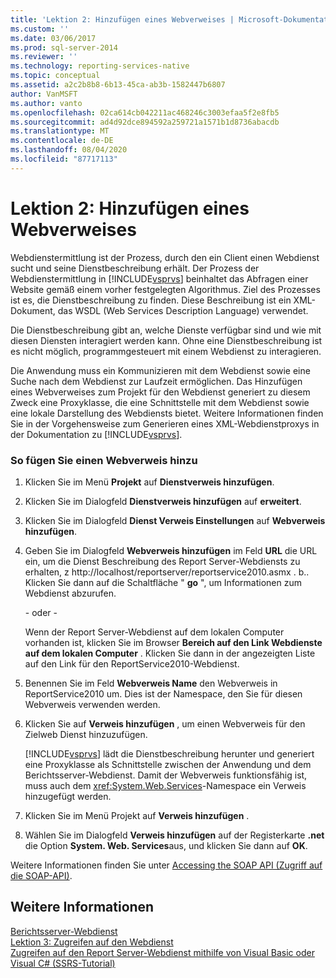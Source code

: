 ```yaml
---
title: 'Lektion 2: Hinzufügen eines Webverweises | Microsoft-Dokumentation'
ms.custom: ''
ms.date: 03/06/2017
ms.prod: sql-server-2014
ms.reviewer: ''
ms.technology: reporting-services-native
ms.topic: conceptual
ms.assetid: a2c2b8b8-6b13-45ca-ab3b-1582447b6807
author: VanMSFT
ms.author: vanto
ms.openlocfilehash: 02ca614cb042211ac468246c3003efaa5f2e8fb5
ms.sourcegitcommit: ad4d92dce894592a259721a1571b1d8736abacdb
ms.translationtype: MT
ms.contentlocale: de-DE
ms.lasthandoff: 08/04/2020
ms.locfileid: "87717113"
---
```

# <a name="lesson-2-adding-a-web-reference"></a>Lektion 2: Hinzufügen eines Webverweises
  Webdienstermittlung ist der Prozess, durch den ein Client einen Webdienst sucht und seine Dienstbeschreibung erhält. Der Prozess der Webdienstermittlung in [!INCLUDE[vsprvs](../includes/vsprvs-md.md)] beinhaltet das Abfragen einer Website gemäß einem vorher festgelegten Algorithmus. Ziel des Prozesses ist es, die Dienstbeschreibung zu finden. Diese Beschreibung ist ein XML-Dokument, das WSDL (Web Services Description Language) verwendet.  
  
 Die Dienstbeschreibung gibt an, welche Dienste verfügbar sind und wie mit diesen Diensten interagiert werden kann. Ohne eine Dienstbeschreibung ist es nicht möglich, programmgesteuert mit einem Webdienst zu interagieren.  
  
 Die Anwendung muss ein Kommunizieren mit dem Webdienst sowie eine Suche nach dem Webdienst zur Laufzeit ermöglichen. Das Hinzufügen eines Webverweises zum Projekt für den Webdienst generiert zu diesem Zweck eine Proxyklasse, die eine Schnittstelle mit dem Webdienst sowie eine lokale Darstellung des Webdiensts bietet. Weitere Informationen finden Sie in der Vorgehensweise zum Generieren eines XML-Webdienstproxys in der Dokumentation zu [!INCLUDE[vsprvs](../includes/vsprvs-md.md)].  
  
### <a name="to-add-a-web-reference"></a>So fügen Sie einen Webverweis hinzu  
  
1.  Klicken Sie im Menü **Projekt** auf **Dienstverweis hinzufügen**.  
  
2.  Klicken Sie im Dialogfeld **Dienstverweis hinzufügen** auf **erweitert**.  
  
3.  Klicken Sie im Dialogfeld **Dienst Verweis Einstellungen** auf **Webverweis hinzufügen**.  
  
4.  Geben Sie im Dialogfeld **Webverweis hinzufügen** im Feld **URL** die URL ein, um die Dienst Beschreibung des Report Server-Webdiensts zu erhalten, z http://localhost/reportserver/reportservice2010.asmx . b.. Klicken Sie dann auf die Schaltfläche " **go** ", um Informationen zum Webdienst abzurufen.  
  
     \- oder -  
  
     Wenn der Report Server-Webdienst auf dem lokalen Computer vorhanden ist, klicken Sie im Browser **Bereich auf den Link Webdienste auf dem lokalen Computer** . Klicken Sie dann in der angezeigten Liste auf den Link für den ReportService2010-Webdienst.  
  
5.  Benennen Sie im Feld **Webverweis Name** den Webverweis in ReportService2010 um. Dies ist der Namespace, den Sie für diesen Webverweis verwenden werden.  
  
6.  Klicken Sie auf **Verweis hinzufügen** , um einen Webverweis für den Zielweb Dienst hinzuzufügen.  
  
     [!INCLUDE[vsprvs](../includes/vsprvs-md.md)] lädt die Dienstbeschreibung herunter und generiert eine Proxyklasse als Schnittstelle zwischen der Anwendung und dem Berichtsserver-Webdienst. Damit der Webverweis funktionsfähig ist, muss auch dem <xref:System.Web.Services>-Namespace ein Verweis hinzugefügt werden.  
  
7.  Klicken Sie im Menü Projekt auf **Verweis hinzufügen** .  
  
8.  Wählen Sie im Dialogfeld **Verweis hinzufügen** auf der Registerkarte **.net** die Option **System. Web. Services**aus, und klicken Sie dann auf **OK**.  
  
 Weitere Informationen finden Sie unter [Accessing the SOAP API (Zugriff auf die SOAP-API)](../reporting-services/report-server-web-service/accessing-the-soap-api.md).  
  
## <a name="see-also"></a>Weitere Informationen  
 [Berichtsserver-Webdienst](../reporting-services/report-server-web-service/report-server-web-service.md)   
 [Lektion 3: Zugreifen auf den Webdienst](../../2014/tutorials/lesson-3-accessing-the-web-service.md)   
 [Zugreifen auf den Report Server-Webdienst mithilfe von Visual Basic oder Visual C&#35; &#40;SSRS-Tutorial&#41;](../../2014/tutorials/access-report-server-web-service-vb-vcsharp-ssrs-tutorial.md)  
  
  
